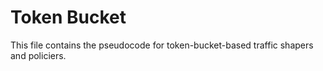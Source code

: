 # Token Bucket
This file contains the pseudocode for token-bucket-based traffic shapers and policiers.
